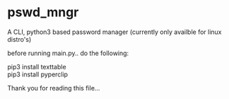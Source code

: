 # pswd_mngr
A CLI, python3 based password manager (currently only availble for linux distro's)

before running main.py.. do the following:

pip3 install texttable<br>
pip3 install pyperclip

Thank you for reading this file...

